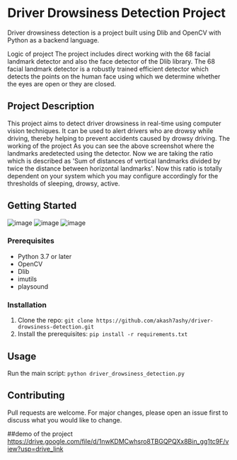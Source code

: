 # Driver Drowsiness Detection Project
Driver drowsiness detection is a project built using Dlib and OpenCV with Python as a backend language.

Logic of project
The project includes direct working with the 68 facial landmark detector and also the face detector of the Dlib library. The 68 facial landmark detector is a robustly trained efficient detector which detects the points on the human face using which we determine whether the eyes are open or they are closed.


## Project Description
This project aims to detect driver drowsiness in real-time using computer vision techniques. It can be used to alert drivers who are drowsy while driving, thereby helping to prevent accidents caused by drowsy driving.
The working of the project
As you can see the above screenshot where the landmarks aredetected using the detector.
Now we are taking the ratio which is described as 'Sum of distances of vertical landmarks divided by twice the distance between horizontal landmarks'.
Now this ratio is totally dependent on your system which you may configure accordingly for the thresholds of sleeping, drowsy, active.
## Getting Started
![image](https://github.com/akash7ashy/sleepydetector/assets/131885338/049a51a1-5fe7-4ec1-b123-1ca3b998d509)
![image](https://github.com/akash7ashy/sleepydetector/assets/131885338/36ab4895-7cf0-496e-b097-4cce9f4a80cd)
![image](https://github.com/akash7ashy/sleepydetector/assets/131885338/03fd0896-b4fe-4a73-ab5e-2d7568a37329)




### Prerequisites
- Python 3.7 or later
- OpenCV
- Dlib
- imutils
- playsound

### Installation
1. Clone the repo: `git clone https://github.com/akash7ashy/driver-drowsiness-detection.git`
2. Install the prerequisites: `pip install -r requirements.txt`

## Usage
Run the main script: `python driver_drowsiness_detection.py`

## Contributing
Pull requests are welcome. For major changes, please open an issue first to discuss what you would like to change.


##demo of the project
https://drive.google.com/file/d/1nwKDMCwhsro8TBGQPQXx8Bin_gg1tc9F/view?usp=drive_link

